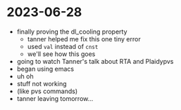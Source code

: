 # 2023-06-28

- finally proving the dl_cooling property
  - tanner helped me fix this one tiny error
  - used `val` instead of `cnst`
  - we'll see how this goes
- going to watch Tanner's talk about RTA and Plaidypvs
- began using emacs
- uh oh
- stuff not working
- (like pvs commands)
- tanner leaving tomorrow...
